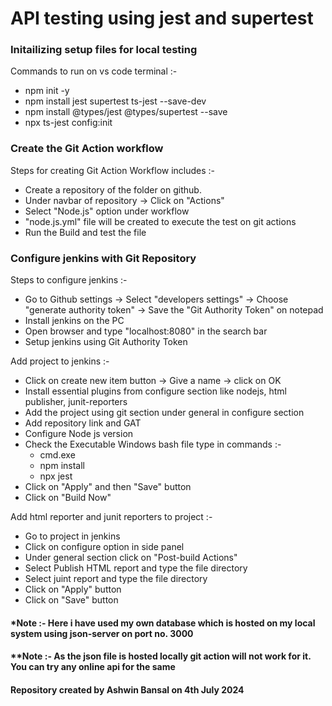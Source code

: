 <h1>API testing using jest and supertest</h1>
<h3>Initailizing setup files for local testing</h3>
<p>
  Commands to run on vs code terminal :-
  <ul>
    <li>npm init -y</li>
    <li>npm install jest supertest ts-jest --save-dev</li>
    <li>npm install @types/jest @types/supertest --save</li>
    <li>npx ts-jest config:init</li>
  </ul>
</p>
<h3>Create the Git Action workflow</h3>
<p>
  Steps for creating Git Action Workflow includes :-
  <ul>
    <li>Create a repository of the folder on github.</li>
    <li>Under navbar of repository -> Click on "Actions"</li>
    <li>Select "Node.js" option under workflow</li>
    <li>"node.js.yml" file will be created to execute the test on git actions</li>
    <li>Run the Build and test the file</li>
  </ul>
</p>
<h3>Configure jenkins with Git Repository</h3>
<p>
  Steps to configure jenkins :-
  <ul>
    <li>Go to Github settings -> Select "developers settings" -> Choose "generate authority token" -> Save the "Git Authority Token" on notepad</li>
    <li>Install jenkins on the PC</li>
    <li>Open browser and type "localhost:8080" in the search bar</li>
    <li>Setup jenkins using Git Authority Token</li>
  </ul>
  Add project to jenkins :-
  </br>
  <ul>
    <li>Click on create new item button -> Give a name -> click on OK</li>
    <li>Install essential plugins from configure section like nodejs, html publisher, junit-reporters</li>
    <li>Add the project using git section under general in configure section</li>
    <li>Add repository link and GAT</li>
    <li>Configure Node js version</li>
    <li>Check the Executable Windows bash file
      type in commands :-
      <ul>
        <li>cmd.exe</li>
        <li>npm install</li>
        <li>npx jest</li>
      </ul>
    </li>
    <li>Click on "Apply" and then "Save" button</li>
    <li>Click on "Build Now"</li>
  </ul>
  Add html reporter and junit reporters to project :-
  </br>
  <ul>
    <li>Go to project in jenkins</li>
    <li>Click on configure option in side panel</li>
    <li>Under general section click on "Post-build Actions"</li>
    <li>Select Publish HTML report and type the file directory</li>
    <li>Select juint report and type the file directory</li>
    <li>Click on "Apply" button</li>
    <li>Click on "Save" button</li>
  </ul>
</p>

<h4>*Note :- Here i have used my own database which is hosted on my local system using json-server on port no. 3000</h4>
<h4>**Note :- As the json file is hosted locally git action will not work for it. You can try any online api for the same</h4>
<h4>Repository created by Ashwin Bansal on 4th July 2024</h4>
